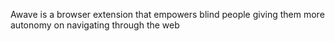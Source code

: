 Awave is a browser extension that empowers blind people giving them more autonomy on navigating through the web